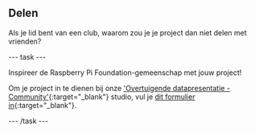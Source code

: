 ## Delen

Als je lid bent van een club, waarom zou je je project dan niet delen met vrienden?

--- task ---

Inspireer de Raspberry Pi Foundation-gemeenschap met jouw project!

Om je project in te dienen bij onze ['Overtuigende datapresentatie - Community'](https://wke.lt/w/s/Pmjl0o){:target="_blank"} studio, vul je [dit formulier in](https://form.raspberrypi.org/f/community-project-submissions){:target="_blank"}.

--- /task ---
